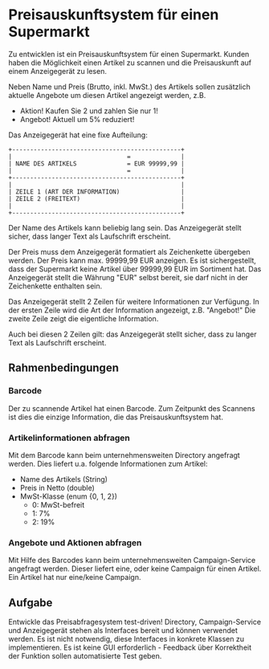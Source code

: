 Preisauskunftsystem für einen Supermarkt
========================================

Zu entwicklen ist ein Preisauskunftsystem für einen Supermarkt.
Kunden haben die Möglichkeit einen Artikel zu scannen und die
Preisauskunft auf einem Anzeigegerät zu lesen.

Neben Name und Preis (Brutto, inkl. MwSt.) des Artikels sollen
zusätzlich aktuelle Angebote um diesen Artikel angezeigt werden,
z.B.
* Aktion! Kaufen Sie 2 und zahlen Sie nur 1!
* Angebot! Aktuell um 5% reduziert!


Das Anzeigegerät hat eine fixe Aufteilung:
```
+-----------------------------------------------+
|                                =              |
| NAME DES ARTIKELS              = EUR 99999,99 |               
|                                =              |
+-----------------------------------------------+
|                                               |
| ZEILE 1 (ART DER INFORMATION)                 |
| ZEILE 2 (FREITEXT)                            |
|                                               |
+-----------------------------------------------+
```

Der Name des Artikels kann beliebig lang sein.
Das Anzeigegerät stellt sicher, dass langer Text
als Laufschrift erscheint.
 
Der Preis muss dem Anzeigegerät formatiert als Zeichenkette
übergeben werden. Der Preis kann max. 99999,99 EUR anzeigen.
Es ist sichergestellt, dass der Supermarkt keine Artikel über
99999,99 EUR im Sortiment hat.
Das Anzeigegerät stellt die Währung "EUR" selbst bereit, sie
darf nicht in der Zeichenkette enthalten sein.


Das Anzeigegerät stellt 2 Zeilen für weitere Informationen
zur Verfügung.
In der ersten Zeile wird die Art der Information angezeigt, z.B. "Angebot!"
Die zweite Zeile zeigt die eigentliche Information.

Auch bei diesen 2 Zeilen gilt: das Anzeigegerät stellt sicher, dass zu
langer Text als Laufschrift erscheint.


## Rahmenbedingungen

### Barcode
Der zu scannende Artikel hat einen Barcode.
Zum Zeitpunkt des Scannens ist dies die einzige Information, die das
Preisauskunftsystem hat.

### Artikelinformationen abfragen
Mit dem Barcode kann beim unternehmensweiten Directory angefragt werden.
Dies liefert u.a. folgende Informationen zum Artikel:

* Name des Artikels (String)
* Preis in Netto (double)
* MwSt-Klasse (enum {0, 1, 2})
  * 0: MwSt-befreit
  * 1: 7%
  * 2: 19%


### Angebote und Aktionen abfragen
Mit Hilfe des Barcodes kann beim unternehmensweiten Campaign-Service
angefragt werden. Dieser liefert eine, oder keine Campaign für einen
Artikel. Ein Artikel hat nur eine/keine Campaign.


## Aufgabe
Entwickle das Preisabfragesystem test-driven!
Directory, Campaign-Service und Anzeigegerät stehen als Interfaces bereit und können verwendet werden. Es ist nicht notwendig, diese Interfaces in konkrete Klassen zu implementieren.
Es ist keine GUI erforderlich - Feedback über Korrektheit der Funktion sollen
automatisierte Test geben.


